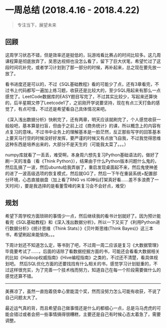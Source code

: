 # 一周总结 (2018.4.16 - 2018.4.22)

> 专注当下，展望未来

## 回顾
这周学习状态不错，但是效率还是挺低的，玩游戏看比赛占的时间比较多。这几周课程算是彻底放弃了，吴恩达视频也没怎么看了，留下了巨大伏笔，希望忙过了这段时间坑补完，或者学习计划到了那一部分的时候，再补起来，总之现在要先放一放了。

看书进度还是可以的，不过《SQL基础教程》看的可能少了点，还有3章看完，不过书上代码都写一遍加上练习题，收获还是比较大的，至少SQL用起来有那么一点感觉了。LeetCode数据库的EASY题目写完了，不过其实比较少，写起来还算快的，后半星期又停了Leetcode1了，之前刚开学说要坚持，现在有点三天打鱼的感觉了，有点可惜，不过还是希望看自己具体情况来吧。

《深入浅出数据分析》快刷完了，还有两章，明天应该就刷完了，个人感觉收获一般般吧，基本算是扫盲，但由于之前上过《商务统计》的课，所以概念上的内容有点复习的意味。不过书中业务上的理解基本是一脸茫然，反正那些写字的回答基本上要天马行空的时候没好好发挥，要严谨的时候又有点放飞自我，不过我觉得思维这种东西是培养出来的，大部分不是天生的（可能我太菜了。。。）

numpy库就看了一丢丢，难受啊，本身周六想先复习Python基础语法的，做好了刷一天的准备（看《Think Python》），结果由于什么Python版本问题什么鬼的，然后乱搞了一波，然后ubuntu给我弄崩了，重启发现桌面起不来，然后鬼使神差的进了一波高级选项的恢复模式，然后就GG了，然后一下午在重装系统+配置部分环境，心态直接崩盘（加上看了RNG vs IG神仙打架真好看……差不多浪费了一天时间），要是我选择的是看董雪峰的来复习会不会好点，难受）

## 规划
希望下周学校方面琐碎的事情少一点，然后继续我的看书计划就好了。因为预计能看完《SQL基础教程》和《深入浅出数据分析》，所以一下又买了《利用Python进行数据分析》《统计思维（Think Stats）》《贝叶斯思维(Think Bayes)》这三本书，希望刷起来能愉快。。。

下周计划还不知道怎么定，等书到了吧，不过周一周二应该是复习《大数据管理》毕竟要考试了……，后面的话除了看数据挖掘方面的书，可能还会看看大数据相关的比如《Hadoop权威指南》《Hive编程指南》之类的，不过还不清楚，看具体规划吧。
然后SQL优化方面的还要找找有什么相关的书，感觉学习计划挺重的，不过这样很充实，为了完善一个技术栈而努力，知道自己在每一个阶段需要做什么的感觉还算不错。

---

美赛凉了，虽然一直抱着侥幸心里能混个奖，然而没努力怎么可能有收获，不说了自己问题太大了。

最近运气真的背，而且希望自己做事情还是什么的都细心一点，总是马马虎虎的可能会错过或者会把一些事情搞得很糟糕，主要还是自己有时候心态太着急了，需要调整。